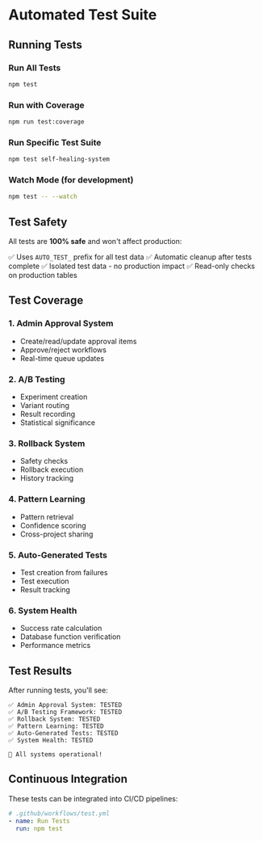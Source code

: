 # Automated Test Suite

## Running Tests

### Run All Tests
```bash
npm test
```

### Run with Coverage
```bash
npm run test:coverage
```

### Run Specific Test Suite
```bash
npm test self-healing-system
```

### Watch Mode (for development)
```bash
npm test -- --watch
```

## Test Safety

All tests are **100% safe** and won't affect production:

✅ Uses `AUTO_TEST_` prefix for all test data
✅ Automatic cleanup after tests complete
✅ Isolated test data - no production impact
✅ Read-only checks on production tables

## Test Coverage

### 1. Admin Approval System
- Create/read/update approval items
- Approve/reject workflows
- Real-time queue updates

### 2. A/B Testing
- Experiment creation
- Variant routing
- Result recording
- Statistical significance

### 3. Rollback System
- Safety checks
- Rollback execution
- History tracking

### 4. Pattern Learning
- Pattern retrieval
- Confidence scoring
- Cross-project sharing

### 5. Auto-Generated Tests
- Test creation from failures
- Test execution
- Result tracking

### 6. System Health
- Success rate calculation
- Database function verification
- Performance metrics

## Test Results

After running tests, you'll see:
```
✅ Admin Approval System: TESTED
✅ A/B Testing Framework: TESTED
✅ Rollback System: TESTED
✅ Pattern Learning: TESTED
✅ Auto-Generated Tests: TESTED
✅ System Health: TESTED

🚀 All systems operational!
```

## Continuous Integration

These tests can be integrated into CI/CD pipelines:
```yaml
# .github/workflows/test.yml
- name: Run Tests
  run: npm test
```
